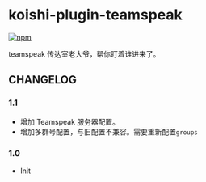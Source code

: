 # koishi-plugin-teamspeak

[![npm](https://img.shields.io/npm/v/koishi-plugin-teamspeak?style=flat-square)](https://www.npmjs.com/package/koishi-plugin-teamspeak)

teamspeak 传达室老大爷，帮你盯着谁进来了。

## CHANGELOG

### 1.1

- 增加 Teamspeak 服务器配置。
- 增加多群号配置，与旧配置不兼容。需要重新配置`groups`

### 1.0

- Init
